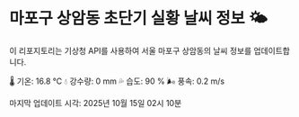 
# 마포구 상암동 초단기 실황 날씨 정보 🌤️

이 리포지토리는 기상청 API를 사용하여 서울 마포구 상암동의 날씨 정보를 업데이트합니다. 

🌡️ 기온: 16.8 ℃
💧 강수량: 0 mm
💦 습도: 90 %
🌬️ 풍속: 0.2 m/s

마지막 업데이트 시각: 2025년 10월 15일 02시 10분    
